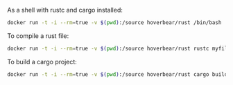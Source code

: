 As a shell with rustc and cargo installed:
```bash
docker run -t -i --rm=true -v $(pwd):/source hoverbear/rust /bin/bash
```
To compile a rust file:
```bash
docker run -t -i --rm=true -v $(pwd):/source hoverbear/rust rustc myfile.rs
```
To build a cargo project:
```bash
docker run -t -i --rm=true -v $(pwd):/source hoverbear/rust cargo build
```
